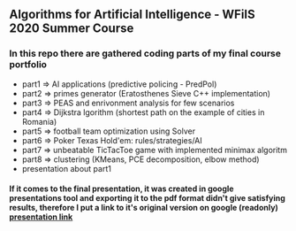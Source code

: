 ## Algorithms for Artificial Intelligence - WFiIS 2020 Summer Course

### In this repo there are gathered coding parts of my final course portfolio
- part1 => AI applications (predictive policing - PredPol)
- part2 => primes generator (Eratosthenes Sieve C++ implementation)
- part3 => PEAS and enrivonment analysis for few scenarios
- part4 => Dijkstra lgorithm (shortest path on the example of cities in Romania)
- part5 => football team optimization using Solver
- part6 => Poker Texas Hold'em: rules/strategies/AI
- part7 => unbeatable TicTacToe game with implemented minimax algoritm
- part8 => clustering (KMeans, PCE decomposition, elbow method)
- presentation about part1

#### If it comes to the final presentation, it was created in google presentations tool and exporting it to the pdf format didn't give satisfying results, therefore I put a link to it's original version on google (readonly) [presentation link](https://docs.google.com/presentation/d/1jDdCxDBgRbj2v_bsMLjHhi6nwHpVOkDBT6QctCHsS0I/edit?usp=sharing)

